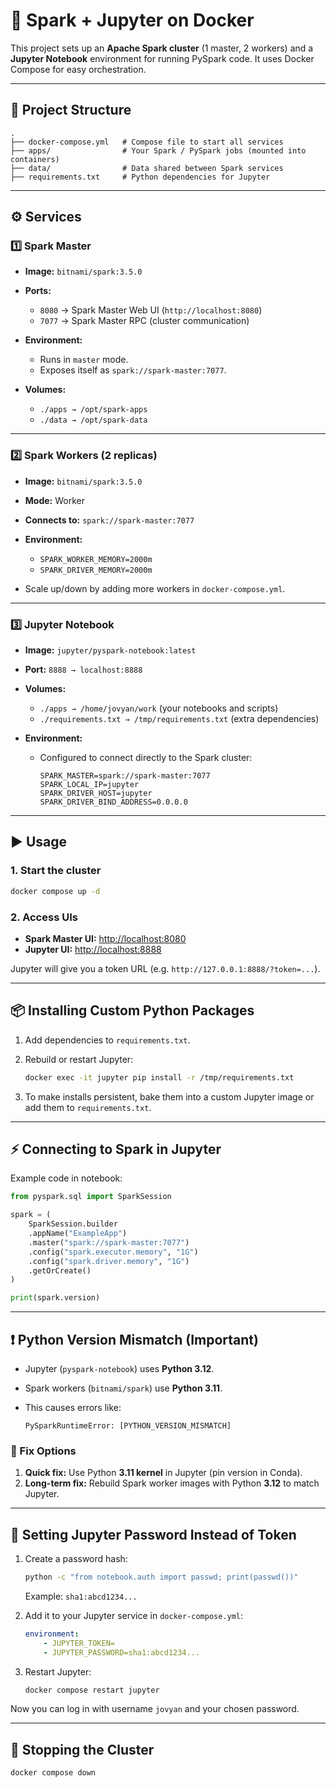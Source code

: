 # 🚀 Spark + Jupyter on Docker

This project sets up an **Apache Spark cluster** (1 master, 2 workers) and a **Jupyter Notebook** environment for running PySpark code. It uses Docker Compose for easy orchestration.

---

## 📂 Project Structure

```
.
├── docker-compose.yml   # Compose file to start all services
├── apps/                # Your Spark / PySpark jobs (mounted into containers)
├── data/                # Data shared between Spark services
├── requirements.txt     # Python dependencies for Jupyter
```

---

## ⚙️ Services

### 1️⃣ Spark Master

-   **Image:** `bitnami/spark:3.5.0`
-   **Ports:**

    -   `8080` → Spark Master Web UI (`http://localhost:8080`)
    -   `7077` → Spark Master RPC (cluster communication)

-   **Environment:**

    -   Runs in `master` mode.
    -   Exposes itself as `spark://spark-master:7077`.

-   **Volumes:**

    -   `./apps → /opt/spark-apps`
    -   `./data → /opt/spark-data`

---

### 2️⃣ Spark Workers (2 replicas)

-   **Image:** `bitnami/spark:3.5.0`
-   **Mode:** Worker
-   **Connects to:** `spark://spark-master:7077`
-   **Environment:**

    -   `SPARK_WORKER_MEMORY=2000m`
    -   `SPARK_DRIVER_MEMORY=2000m`

-   Scale up/down by adding more workers in `docker-compose.yml`.

---

### 3️⃣ Jupyter Notebook

-   **Image:** `jupyter/pyspark-notebook:latest`
-   **Port:** `8888 → localhost:8888`
-   **Volumes:**

    -   `./apps → /home/jovyan/work` (your notebooks and scripts)
    -   `./requirements.txt → /tmp/requirements.txt` (extra dependencies)

-   **Environment:**

    -   Configured to connect directly to the Spark cluster:

        ```
        SPARK_MASTER=spark://spark-master:7077
        SPARK_LOCAL_IP=jupyter
        SPARK_DRIVER_HOST=jupyter
        SPARK_DRIVER_BIND_ADDRESS=0.0.0.0
        ```

---

## ▶️ Usage

### 1. Start the cluster

```bash
docker compose up -d
```

### 2. Access UIs

-   **Spark Master UI:** [http://localhost:8080](http://localhost:8080)
-   **Jupyter UI:** [http://localhost:8888](http://localhost:8888)

Jupyter will give you a token URL (e.g. `http://127.0.0.1:8888/?token=...`).

---

## 📦 Installing Custom Python Packages

1. Add dependencies to `requirements.txt`.
2. Rebuild or restart Jupyter:

    ```bash
    docker exec -it jupyter pip install -r /tmp/requirements.txt
    ```

3. To make installs persistent, bake them into a custom Jupyter image or add them to `requirements.txt`.

---

## ⚡ Connecting to Spark in Jupyter

Example code in notebook:

```python
from pyspark.sql import SparkSession

spark = (
    SparkSession.builder
    .appName("ExampleApp")
    .master("spark://spark-master:7077")
    .config("spark.executor.memory", "1G")
    .config("spark.driver.memory", "1G")
    .getOrCreate()
)

print(spark.version)
```

---

## ❗ Python Version Mismatch (Important)

-   Jupyter (`pyspark-notebook`) uses **Python 3.12**.
-   Spark workers (`bitnami/spark`) use **Python 3.11**.
-   This causes errors like:

    ```
    PySparkRuntimeError: [PYTHON_VERSION_MISMATCH]
    ```

### 🔧 Fix Options

1. **Quick fix:** Use Python **3.11 kernel** in Jupyter (pin version in Conda).
2. **Long-term fix:** Rebuild Spark worker images with Python **3.12** to match Jupyter.

---

## 🔑 Setting Jupyter Password Instead of Token

1. Create a password hash:

    ```bash
    python -c "from notebook.auth import passwd; print(passwd())"
    ```

    Example: `sha1:abcd1234...`

2. Add it to your Jupyter service in `docker-compose.yml`:

    ```yaml
    environment:
        - JUPYTER_TOKEN=
        - JUPYTER_PASSWORD=sha1:abcd1234...
    ```

3. Restart Jupyter:

    ```bash
    docker compose restart jupyter
    ```

Now you can log in with username `jovyan` and your chosen password.

---

## 🛑 Stopping the Cluster

```bash
docker compose down
```